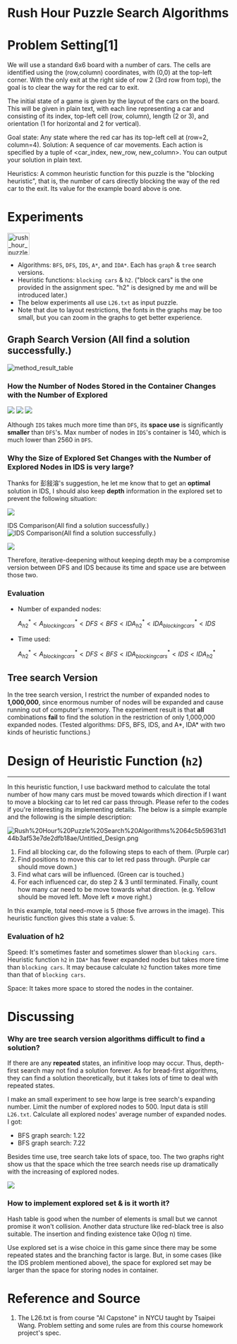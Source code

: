 # Rush Hour Puzzle Search Algorithms


# Problem Setting[1]

We will use a standard 6x6 board with a number of cars. The cells are identified using the
(row,column) coordinates, with (0,0) at the top-left corner. With the only exit at the right side of row 2 (3rd
row from top), the goal is to clear the way for the red car to exit.

The initial state of a game is given by the layout of the cars on the board. This will be given in plain text, with
each line representing a car and consisting of its index, top-left cell (row, column), length (2 or 3), and
orientation (1 for horizontal and 2 for vertical).

Goal state: Any state where the red car has its top-left cell at (row=2, column=4).
Solution: A sequence of car movements. Each action is specified by a tuple of <car_index, new_row,
new_column>. You can output your solution in plain text.

Heuristics: A common heuristic function for this puzzle is the "blocking heuristic", that is, the number of cars
directly blocking the way of the red car to the exit. Its value for the example board above is one.

# Experiments

<img src="Rush%20Hour%20Puzzle%20Search%20Algorithms%2064c5b59631d144b3af53e7de2dfb18ae/myplot.png" alt="rush_hour_puzzle" height="50" width="50">  

- Algorithms: `BFS`, `DFS`, `IDS`, `A*`, and `IDA*`. Each has `graph` & `tree` search versions.
- Heuristic functions: `blocking cars` & `h2`. ("block cars" is the one provided in the assignment spec. "h2" is designed by me and will be introduced later.)
- The below experiments all use `L26.txt` as input puzzle.
- Note that due to layout restrictions, the fonts in the graphs may be too small, but you can zoom in the graphs to get better experience.

## Graph Search Version (All find a solution successfully.)

![method_result_table](Rush%20Hour%20Puzzle%20Search%20Algorithms%2064c5b59631d144b3af53e7de2dfb18ae/table1.png)

### How the Number of Nodes Stored in the Container Changes with the Number of Explored

![](Rush%20Hour%20Puzzle%20Search%20Algorithms%2064c5b59631d144b3af53e7de2dfb18ae/12.png)
![](Rush%20Hour%20Puzzle%20Search%20Algorithms%2064c5b59631d144b3af53e7de2dfb18ae/11.png)
![](Rush%20Hour%20Puzzle%20Search%20Algorithms%2064c5b59631d144b3af53e7de2dfb18ae/13.png)

Although `IDS` takes much more time than `DFS`, its **space use** is significantly **smaller** than `DFS`'s. Max number of nodes in `IDS`'s container is 140, which is much lower than 2560 in `DFS`.

### Why the Size of Explored Set Changes with the Number of Explored Nodes in IDS is very large?

Thanks for 彭敍溶's suggestion, he let me know that to get an **optimal** solution in IDS, I should also keep **depth** information in the explored set to prevent the following situation:

![](Rush%20Hour%20Puzzle%20Search%20Algorithms%2064c5b59631d144b3af53e7de2dfb18ae/flow1.png)

IDS Comparison(All find a solution successfully.)
![IDS Comparison(All find a solution successfully.)](Rush%20Hour%20Puzzle%20Search%20Algorithms%2064c5b59631d144b3af53e7de2dfb18ae/table2.png)

![](Rush%20Hour%20Puzzle%20Search%20Algorithms%2064c5b59631d144b3af53e7de2dfb18ae/14.png)

Therefore, iterative-deepening without keeping depth may be a compromise version between DFS and IDS because its time and space use are between those two.

### Evaluation

- Number of expanded nodes:

     $A^{*}_{h2} <  A^{*}_{blocking cars} < DFS < BFS <  IDA^{*}_{h2} < IDA^{*}_{blocking cars} < IDS$

- Time used:

     $A^{*}_{h2} <  A^{*}_{blocking cars} < DFS < BFS <  IDA^{*}_{blocking cars} <    IDS < IDA^{*}_{h2}$

## Tree search Version

In the tree search version, I restrict the number of expanded nodes to **1,000,000**, since enormous number of nodes will be expanded and cause running out of computer's memory. The experiment result is that **all** combinations **fail** to find the solution in the restriction of only 1,000,000 expanded nodes. (Tested algorithms: DFS, BFS, IDS, and A*, IDA* with two kinds of heuristic functions.)

# Design of Heuristic Function (`h2`)

---

In this heuristic function, I use backward method to calculate the total number of how many cars must be moved towards which direction if I want to move a blocking car to let red car pass through. Please refer to the codes if you're interesting its implementing details. The below is a simple example and the following is the simple description:

![Rush%20Hour%20Puzzle%20Search%20Algorithms%2064c5b59631d144b3af53e7de2dfb18ae/Untitled_Design.png](Rush%20Hour%20Puzzle%20Search%20Algorithms%2064c5b59631d144b3af53e7de2dfb18ae/Untitled_Design.png)

1. Find all blocking car, do the following steps to each of them. (Purple car)
2. Find positions to move this car to let red pass through. (Purple car should move down.)
3. Find what cars will be influenced. (Green car is touched.)
4. For each influenced car, do step 2 & 3 until terminated. Finally, count how many car need to be move towards what direction. (e.g. Yellow should be moved left. Move left ≠ move right.)

In this example, total need-move is 5 (those five arrows in the image). This heuristic function gives this state a value: 5.

### Evaluation of h2

Speed: It's sometimes faster and sometimes slower than `blocking cars`. Heuristic function `h2`  in `IDA*` has fewer expanded nodes but takes more time than `blocking cars`. It may because calculate `h2`  function takes more time than that of `blocking cars`.

Space: It takes more space to stored the nodes in the container.

# Discussing

### Why are tree search version algorithms difficult to find a solution?

If there are any **repeated** states, an infinitive loop may occur. Thus, depth-first search may not find a solution forever. As for bread-first algorithms, they can find a solution theoretically, but it takes lots of time to deal with repeated states.

I make an small experiment to see how large is tree search's expanding number. Limit the number of explored nodes to 500.  Input data is still `L26.txt`. Calculate all explored nodes' average number of expanded nodes. I got:

- BFS graph search: 1.22
- BFS graph search: 7.22

Besides time use, tree search take lots of space, too. The two graphs right show us that the space which the tree search needs rise up dramatically with the increasing of explored nodes.

![](Rush%20Hour%20Puzzle%20Search%20Algorithms%2064c5b59631d144b3af53e7de2dfb18ae/15.png)

### How to implement explored set & is it worth it?

Hash table is good when the number of elements is small but we cannot promise it won't collision. Another data structure like red-black tree is also suitable. The insertion and finding existence take O(log n) time.

Use explored set is a wise choice in this game since there may be some repeated states and the branching factor is large. But, in some cases (like the IDS problem mentioned above), the space for explored set may be larger than the space for storing nodes in container.

# Reference and Source
1. The L26.txt is from course "AI Capstone" in NYCU taught by Tsaipei Wang. Problem setting and some rules are from this course homework project's spec.

